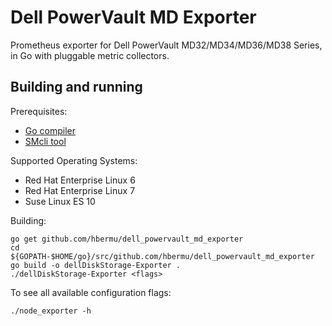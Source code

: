 # Dell PowerVault MD Exporter

Prometheus exporter for Dell PowerVault MD32/MD34/MD36/MD38 Series, in Go with pluggable metric collectors.

## Building and running
Prerequisites:

* [Go compiler](https://golang.org/dl/)
* [SMcli tool](https://www.dell.com/support/home/en/en/esbsdt1/drivers/driversdetails?driverid=jtpc2)

Supported Operating Systems:
* Red Hat Enterprise Linux 6
* Red Hat Enterprise Linux 7
* Suse Linux ES 10

Building:
```
go get github.com/hbermu/dell_powervault_md_exporter
cd ${GOPATH-$HOME/go}/src/github.com/hbermu/dell_powervault_md_exporter
go build -o dellDiskStorage-Exporter .
./dellDiskStorage-Exporter <flags>
```

To see all available configuration flags:
```
./node_exporter -h
```

